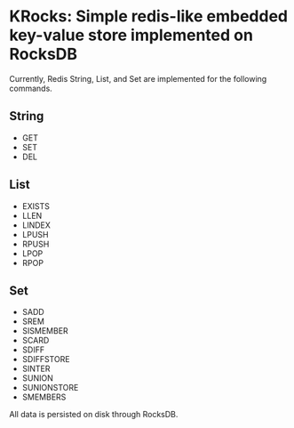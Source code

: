 # KRocks: Simple redis-like embedded key-value store implemented on RocksDB

Currently, Redis String, List, and Set are implemented for the following commands.

## String
- GET
- SET
- DEL

## List
- EXISTS
- LLEN
- LINDEX
- LPUSH
- RPUSH
- LPOP
- RPOP

## Set
- SADD
- SREM
- SISMEMBER
- SCARD
- SDIFF
- SDIFFSTORE
- SINTER
- SUNION
- SUNIONSTORE
- SMEMBERS

All data is persisted on disk through RocksDB.

